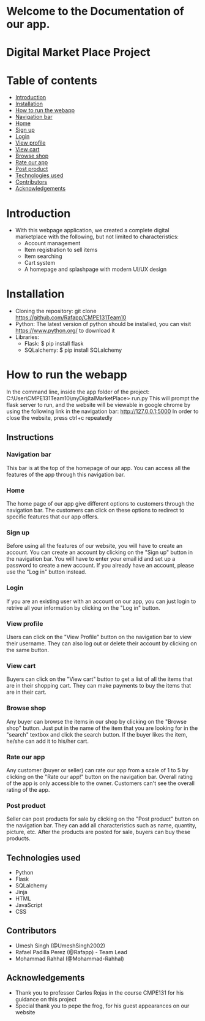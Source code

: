 # Welcome to the Documentation of our app.

# Digital Market Place Project

# Table of contents
* [Introduction](#introduction)
* [Installation](#installation)
* [How to run the webapp](#how-to-run-the-webapp)
* [Navigation bar](#navigation-bar)
* [Home](#home)
* [Sign up](#sign-up)
* [Login](#login)
* [View profile](#view-profile)
* [View cart](#view-cart)
* [Browse shop](#browse-shop)
* [Rate our app](#rate-our-app)
* [Post product](#post-product)
* [Technologies used](#technologies-used)
* [Contributors](#contributors)
* [Acknowledgements](#acknowledgements)


# Introduction
* With this webpage application, we created a complete digital marketplace with the following, but not limited to characteristics:
    * Account management
    * Item registration to sell items
    * Item searching
    * Cart system
    * A homepage and splashpage with modern UI/UX design


# Installation
* Cloning the repository: git clone https://github.com/Rafapp/CMPE131Team10
* Python: The latest version of python should be installed, you can visit https://www.python.org/ to download it
* Libraries:
    * Flask: $ pip install flask
    * SQLalchemy: $ pip install SQLalchemy


# How to run the webapp
In the command line, inside the app folder of the project: C:\User\CMPE131Team10\myDigitalMarketPlace> run.py This will prompt the flask server to run, and the website will be viewable in google chrome by using the following link in the navigation bar: http://127.0.0.1:5000 In order to close the website, press ctrl+c repeatedly

## Instructions


### Navigation bar
This bar is at the top of the homepage of our app. You can access all the features of the app through this navigation bar.

### Home
The home page of our app give different options to customers through the navigation bar. The customers can click on these options to redirect to specific features that our app offers.


### Sign up
Before using all the features of our website, you will have to create an account. You can create an account by clicking on the "Sign up" button in the navigation bar. You will have to enter your email id and set up a password to create a new account. If you already have an account, please use the "Log in" button instead.


### Login
If you are an existing user with an account on our app, you can just login to retrive all your information by clicking on the "Log in" button.


### View profile
Users can click on the "View Profile" button on the navigation bar to view their username. They can also log out or delete their account by clicking on the same button.


### View cart
Buyers can click on the "View cart" button to get a list of all the items that are in their shopping cart. They can make payments to buy the items that are in their cart.


### Browse shop
Any buyer can browse the items in our shop by clicking on the "Browse shop" button. Just put in the name of the item that you are looking for in the "search" textbox and click the search button. If the buyer likes the item, he/she can add it to his/her cart.

### Rate our app
Any customer (buyer or seller) can rate our app from a scale of 1 to 5 by clicking on the "Rate our app!" button on the navigation bar. Overall rating of the app is only accessible to the owner. Customers can't see the overall rating of the app.

### Post product
Seller can post products for sale by clicking on the "Post product" button on the navigation bar. They can add all characteristics such as name, quantity, picture, etc. After the products are posted for sale, buyers can buy these products.


## Technologies used
- Python
- Flask
- SQLalchemy
- Jinja
- HTML
- JavaScript
- CSS


## Contributors
- Umesh Singh (@UmeshSingh2002)
- Rafael Padilla Perez (@Rafapp) - Team Lead
- Mohammad Rahhal (@Mohammad-Rahhal)

## Acknowledgements
- Thank you to professor Carlos Rojas in the course CMPE131 for his guidance on this project
- Special thank you to pepe the frog, for his guest appearances on our website